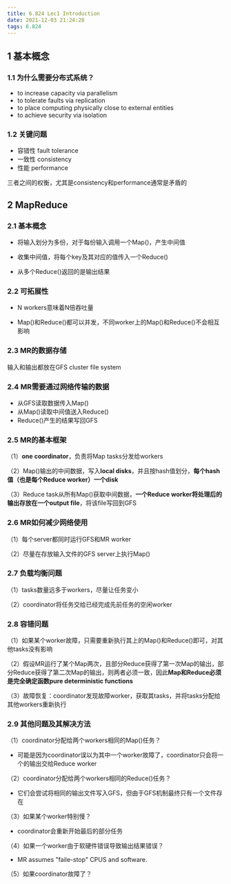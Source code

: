 ```yaml
---
title: 6.824 Lec1 Introduction
date: 2021-12-03 21:24:28
tags: 6.824
---
```


## 1 基本概念

### 1.1 为什么需要分布式系统？

- to increase capacity via parallelism
- to tolerate faults via replication
- to place computing physically close to external entities
- to achieve security via isolation

### 1.2 关键问题

- 容错性 fault tolerance
- 一致性 consistency
- 性能 performance

三者之间的权衡，尤其是consistency和performance通常是矛盾的

## 2 MapReduce

### 2.1 基本概念

- 将输入划分为多份，对于每份输入调用一个Map()，产生中间值

- 收集中间值，将每个key及其对应的值传入一个Reduce()

- 从多个Reduce()返回的是输出结果

### 2.2 可拓展性

- N workers意味着N倍吞吐量

- Map()和Reduce()都可以并发，不同worker上的Map()和Reduce()不会相互影响

### 2.3 MR的数据存储

输入和输出都放在GFS cluster file system

### 2.4 MR需要通过网络传输的数据

- 从GFS读取数据传入Map()
- 从Map()读取中间值送入Reduce()
- Reduce()产生的结果写回GFS

### 2.5 MR的基本框架

（1）**one coordinator**，负责将Map tasks分发给workers

（2）Map()输出的中间数据，写入**local disks**，并且按hash值划分，**每个hash值（也是每个Reduce worker）一个disk**

（3）Reduce task从所有Map()获取中间数据，**一个Reduce worker将处理后的输出存放在一个output file**，将该file写回到GFS

### 2.6 MR如何减少网络使用

（1）每个server都同时运行GFS和MR worker

（2）尽量在存放输入文件的GFS server上执行Map()

### 2.7 负载均衡问题

（1）tasks数量远多于workers，尽量让任务变小

（2）coordinator将任务交给已经完成先前任务的空闲worker

### 2.8 容错问题

（1）如果某个worker故障，只需要重新执行其上的Map()和Reduce()即可，对其他tasks没有影响

（2）假设MR运行了某个Map两次，且部分Reduce获得了第一次Map的输出，部分Reduce获得了第二次Map的输出，则两者必须一致，因此**Map和Reduce必须是完全确定函数pure deterministic functions**

（3）故障恢复：coordinator发现故障worker，获取其tasks，并将tasks分配给其他workers重新执行

### 2.9 其他问题及其解决方法

（1）coordinator分配给两个workers相同的Map()任务？

- 可能是因为coordinator误以为其中一个worker故障了，coordinator只会将一个的输出交给Reduce worker

（2）coordinator分配给两个workers相同的Reduce()任务？

- 它们会尝试将相同的输出文件写入GFS，但由于GFS机制最终只有一个文件存在

（3）如果某个worker特别慢？

- coordinator会重新开始最后的部分任务

（4）如果一个worker由于软硬件错误导致输出结果错误？

- MR assumes "faile-stop" CPUS and software.

（5）如果coordinator故障了？



